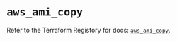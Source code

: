 # `aws_ami_copy`

Refer to the Terraform Registory for docs: [`aws_ami_copy`](https://registry.terraform.io/providers/hashicorp/aws/5.8.0/docs/resources/ami_copy).
